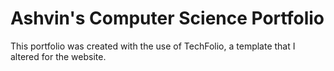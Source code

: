 # Ashvin's Computer Science Portfolio

This portfolio was created with the use of TechFolio, a template that I altered for the website.


